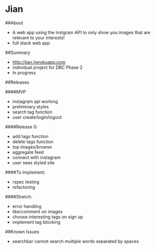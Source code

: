 # Jian

##About

  * A web app using the instgram API to only show you images that are relevant to your interests!
  * full stack web app


##Summary

  * http://jian.herokuapp.com
  * individual project for DBC Phase 2
  * In progress


##Releases

####MVP
  * instagram api working
  * preliminary styles
  * search tag function
  * user create/login/logout

####Release 0:
  * add tags function
  * delete tags function
  * top images/browse
  * aggregate feed
  * connect with instagram
  * user sees styled site

####To Implement:
  * rspec testing
  * refactoring

####Stretch:
  * error handling
  * like/comment on images
  * choose interesting tags on sign up
  * implement tag blocking


##Known Issues
  * searchbar cannot search multiple words separated by spaces